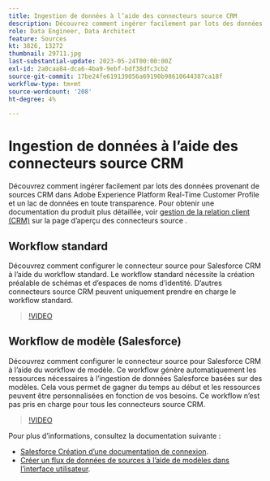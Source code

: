 ```yaml
---
title: Ingestion de données à l’aide des connecteurs source CRM
description: Découvrez comment ingérer facilement par lots des données provenant de sources CRM dans Adobe Experience Platform Real-Time Customer Profile et un lac de données en toute transparence.
role: Data Engineer, Data Architect
feature: Sources
kt: 3826, 13272
thumbnail: 29711.jpg
last-substantial-update: 2023-05-24T00:00:00Z
exl-id: 2a0caa84-dca6-4ba9-9ebf-bdf38dfc3cb2
source-git-commit: 17be24fe619139056a69190b98610644387ca18f
workflow-type: tm+mt
source-wordcount: '208'
ht-degree: 4%

---
```


# Ingestion de données à l’aide des connecteurs source CRM

Découvrez comment ingérer facilement par lots des données provenant de sources CRM dans Adobe Experience Platform Real-Time Customer Profile et un lac de données en toute transparence. Pour obtenir une documentation du produit plus détaillée, voir [gestion de la relation client (CRM)](https://experienceleague.adobe.com/docs/experience-platform/sources/home.html?lang=en#access-control-for-sources-in-data-ingestion) sur la page d’aperçu des connecteurs source .

## Workflow standard

Découvrez comment configurer le connecteur source pour Salesforce CRM à l’aide du workflow standard. Le workflow standard nécessite la création préalable de schémas et d’espaces de noms d’identité. D’autres connecteurs source CRM peuvent uniquement prendre en charge le workflow standard.

>[!VIDEO](https://video.tv.adobe.com/v/29711?quality=12&learn=on)

## Workflow de modèle (Salesforce)

Découvrez comment configurer le connecteur source pour Salesforce CRM à l’aide du workflow de modèle. Ce workflow génère automatiquement les ressources nécessaires à l’ingestion de données Salesforce basées sur des modèles. Cela vous permet de gagner du temps au début et les ressources peuvent être personnalisées en fonction de vos besoins. Ce workflow n’est pas pris en charge pour tous les connecteurs source CRM.

>[!VIDEO](https://video.tv.adobe.com/v/3419422?quality=12&learn=on)

Pour plus d’informations, consultez la documentation suivante :
* [Salesforce Création d’une documentation de connexion](https://experienceleague.adobe.com/docs/experience-platform/sources/ui-tutorials/create/crm/salesforce.html).
* [Créer un flux de données de sources à l’aide de modèles dans l’interface utilisateur](https://experienceleague.adobe.com/docs/experience-platform/sources/ui-tutorials/templates.html#).

